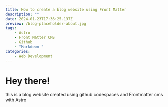 ```yaml
---
title: How to create a blog website using Front Matter
description: ""
date: 2024-01-23T17:36:25.137Z
preview: /blog-placeholder-about.jpg
tags:
    - Astro
    - Front Matter CMS
    - Github
    - "Markdown "
categories:
    - Web Development
---
```


# Hey there!

this is a blog website created using github codespaces and Frontmatter cms with Astro
